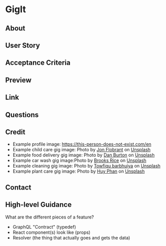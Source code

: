 # GigIt

## About

## User Story

## Acceptance Criteria

## Preview

## Link

## Questions

## Credit
- Example profile image: https://this-person-does-not-exist.com/en 
- Example child care gig image: Photo by <a href="https://unsplash.com/@jonflobrant?utm_source=unsplash&utm_medium=referral&utm_content=creditCopyText">Jon Flobrant</a> on <a href="https://unsplash.com/s/photos/woman-with-child?utm_source=unsplash&utm_medium=referral&utm_content=creditCopyText">Unsplash</a>
- Example food delivery gig image: Photo by <a href="https://unsplash.com/pt-br/@dan__burton?utm_source=unsplash&utm_medium=referral&utm_content=creditCopyText">Dan Burton</a> on <a href="https://unsplash.com/s/photos/pizza-box?utm_source=unsplash&utm_medium=referral&utm_content=creditCopyText">Unsplash</a>
- Example car wash gig image:Photo by <a href="https://unsplash.com/es/@brooksrice?utm_source=unsplash&utm_medium=referral&utm_content=creditCopyText">Brooks Rice</a> on <a href="https://unsplash.com/photos/Zp4FGM_HgnA?utm_source=unsplash&utm_medium=referral&utm_content=creditCopyText">Unsplash</a>
- Example cleaning gig image: Photo by <a href="https://unsplash.com/@towfiqu999999?utm_source=unsplash&utm_medium=referral&utm_content=creditCopyText">Towfiqu barbhuiya</a> on <a href="https://unsplash.com/photos/ho-p7qLBewk?utm_source=unsplash&utm_medium=referral&utm_content=creditCopyText">Unsplash</a>
- Example plant care gig image: Photo by <a href="https://unsplash.com/@huyphan2602?utm_source=unsplash&utm_medium=referral&utm_content=creditCopyText">Huy Phan</a> on <a href="https://unsplash.com/photos/EleyBNnodCY?utm_source=unsplash&utm_medium=referral&utm_content=creditCopyText">Unsplash</a>
  
  
  
  
  


## Contact

## High-level Guidance

What are the different pieces of a feature?

- GraphQL "Contract" (typedef)
- React component(s) look like (props)
- Resolver (the thing that actually goes and gets the data)